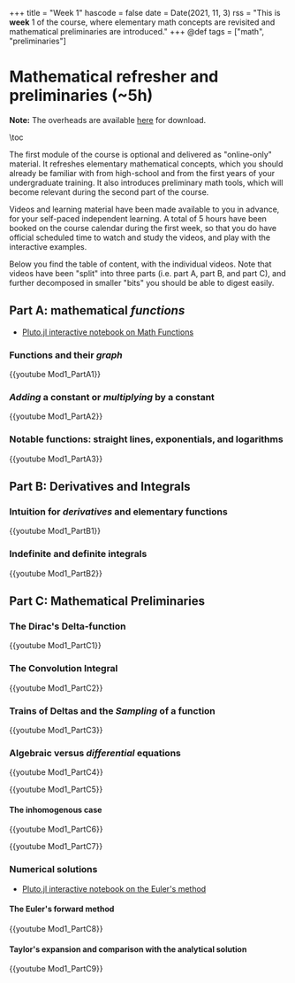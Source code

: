 +++
title = "Week 1"
hascode = false
date = Date(2021, 11, 3)
rss = "This is **week** 1 of the course, where elementary math concepts are revisited and mathematical preliminaries are introduced."
+++
@def tags = ["math", "preliminaries"]

# Mathematical refresher and preliminaries (~5h)

**Note:** The overheads are available [here](https://github.com/mgiugliano/ComputationalNeurobiologyCourse/tree/main/overheads/MathPreliminaries) for download.


\toc

The first module of the course is optional and delivered as "online-only" material. It refreshes elementary mathematical concepts, which you should already be familiar with from high-school and from the first years of your undergraduate training. It also introduces preliminary math tools, which will become relevant during the second part of the course. 


Videos and learning material have been made available to you in advance, for your self-paced independent learning. A total of 5 hours have been booked on the course calendar during the first week, so that you do have official scheduled time to watch and study the videos, and play with the interactive examples.


Below you find the table of content, with the individual videos. Note that videos have been "split" into three parts (i.e. part A, part B, and part C), and further decomposed in smaller "bits" you should be able to digest easily.

## Part A: mathematical _functions_

- [Pluto.jl interactive notebook on Math Functions](../notebooks/Functions_of_one_variable)

### Functions and their _graph_

{{youtube Mod1_PartA1}}

### _Adding_ a constant or _multiplying_ by a constant

{{youtube Mod1_PartA2}}

### Notable functions: straight lines, exponentials, and logarithms

{{youtube Mod1_PartA3}}


## Part B: Derivatives and Integrals

### Intuition for _derivatives_ and elementary functions

{{youtube Mod1_PartB1}}

### Indefinite and definite integrals

{{youtube Mod1_PartB2}}


## Part C: Mathematical Preliminaries

### The Dirac's Delta-function

{{youtube Mod1_PartC1}}

### The Convolution Integral

{{youtube Mod1_PartC2}}

### Trains of Deltas and the _Sampling_ of a function

{{youtube Mod1_PartC3}}

### Algebraic versus _differential_ equations

{{youtube Mod1_PartC4}}

{{youtube Mod1_PartC5}}

#### The inhomogenous case

{{youtube Mod1_PartC6}}

{{youtube Mod1_PartC7}}

### Numerical solutions

- [Pluto.jl interactive notebook on the Euler's method](../notebooks/OrdinaryDifferentialEquation/)


#### The Euler's forward method

{{youtube Mod1_PartC8}}

#### Taylor's expansion and comparison with the analytical solution

{{youtube Mod1_PartC9}}


